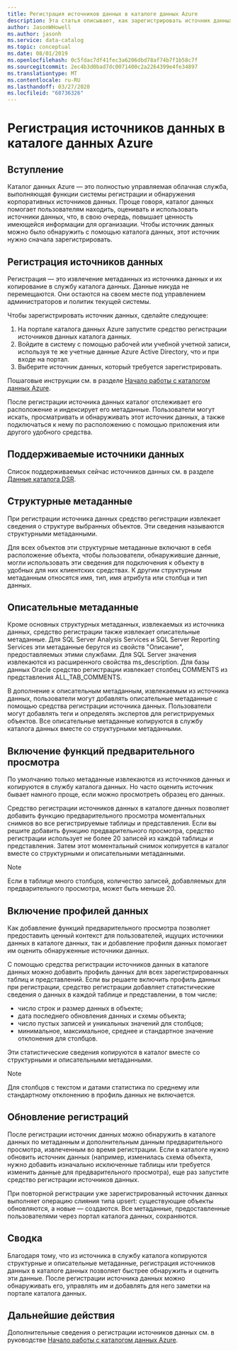 ```yaml
---
title: Регистрация источников данных в каталоге данных Azure
description: Эта статья описывает, как зарегистрировать источник данных в каталоге данных Azure. В частности, в ней рассказывается о полях метаданных, извлекаемых во время регистрации.
author: JasonWHowell
ms.author: jasonh
ms.service: data-catalog
ms.topic: conceptual
ms.date: 08/01/2019
ms.openlocfilehash: 0c5fdac7df41fec3a6206dbd78af74b7f1b58c7f
ms.sourcegitcommit: 2ec4b3d0bad7dc0071400c2a2264399e4fe34897
ms.translationtype: MT
ms.contentlocale: ru-RU
ms.lasthandoff: 03/27/2020
ms.locfileid: "68736326"
---
```

# <a name="register-data-sources-in-azure-data-catalog"></a>Регистрация источников данных в каталоге данных Azure
## <a name="introduction"></a>Вступление
Каталог данных Azure — это полностью управляемая облачная служба, выполняющая функции системы регистрации и обнаружения корпоративных источников данных. Проще говоря, каталог данных помогает пользователям находить, оценивать и использовать источники данных, что, в свою очередь, повышает ценность имеющейся информации для организации. Чтобы источник данных можно было обнаружить с помощью каталога данных, этот источник нужно сначала зарегистрировать.

## <a name="register-data-sources"></a>Регистрация источников данных
Регистрация — это извлечение метаданных из источника данных и их копирование в службу каталога данных. Данные никуда не перемещаются. Они остаются на своем месте под управлением администраторов и политик текущей системы.

Чтобы зарегистрировать источник данных, сделайте следующее:
1. На портале каталога данных Azure запустите средство регистрации источников данных каталога данных. 
2. Войдите в систему с помощью рабочей или учебной учетной записи, используя те же учетные данные Azure Active Directory, что и при входе на портал.
3. Выберите источник данных, который требуется зарегистрировать.

Пошаговые инструкции см. в разделе [Начало работы с каталогом данных Azure](data-catalog-get-started.md).

После регистрации источника данных каталог отслеживает его расположение и индексирует его метаданные. Пользователи могут искать, просматривать и обнаруживать этот источник данных, а также подключаться к нему по расположению с помощью приложения или другого удобного средства.

## <a name="supported-data-sources"></a>Поддерживаемые источники данных
Список поддерживаемых сейчас источников данных см. в разделе [Данные каталога DSR](data-catalog-dsr.md).

## <a name="structural-metadata"></a>Структурные метаданные
При регистрации источника данных средство регистрации извлекает сведения о структуре выбранных объектов. Эти сведения называются структурными метаданными.

Для всех объектов эти структурные метаданные включают в себя расположение объекта, чтобы пользователи, обнаружившие данные, могли использовать эти сведения для подключения к объекту в удобных для них клиентских средствах. К другим структурным метаданным относятся имя, тип, имя атрибута или столбца и тип данных.

## <a name="descriptive-metadata"></a>Описательные метаданные
Кроме основных структурных метаданных, извлекаемых из источника данных, средство регистрации также извлекает описательные метаданные. Для SQL Server Analysis Services и SQL Server Reporting Services эти метаданные берутся из свойств "Описание", предоставляемых этими службами. Для SQL Server значения извлекаются из расширенного свойства ms\_description. Для базы данных Oracle средство регистрации извлекает столбец COMMENTS из представления ALL\_TAB\_COMMENTS.

В дополнение к описательным метаданным, извлекаемым из источника данных, пользователи могут добавлять описательные метаданные с помощью средства регистрации источника данных. Пользователи могут добавлять теги и определять экспертов для регистрируемых объектов. Все описательные метаданные копируются в службу каталога данных вместе со структурными метаданными.

## <a name="include-previews"></a>Включение функций предварительного просмотра
По умолчанию только метаданные извлекаются из источников данных и копируются в службу каталога данных. Но часто оценить источник бывает намного проще, если можно просмотреть образец его данных.

Средство регистрации источников данных в каталоге данных позволяет добавить функцию предварительного просмотра моментальных снимков во все регистрируемые таблицы и представления. Если вы решите добавить функцию предварительного просмотра, средство регистрации использует не более 20 записей из каждой таблицы и представления. Затем этот моментальный снимок копируется в каталог вместе со структурными и описательными метаданными.

> [!NOTE]
> Если в таблице много столбцов, количество записей, добавляемых для предварительного просмотра, может быть меньше 20.
>
>

## <a name="include-data-profiles"></a>Включение профилей данных
Как добавление функций предварительного просмотра позволяет предоставить ценный контекст для пользователей, ищущих источники данных в каталоге данных, так и добавление профиля данных помогает им оценить обнаруженные источники данных.

С помощью средства регистрации источников данных в каталоге данных можно добавить профиль данных для всех зарегистрированных таблиц и представлений. Если вы решаете включить профиль данных при регистрации, средство регистрации добавляет статистические сведения о данных в каждой таблице и представлении, в том числе:

* число строк и размер данных в объекте;
* дата последнего обновления данных и схемы объекта;
* число пустых записей и уникальных значений для столбцов;
* минимальное, максимальное, среднее и стандартное значение отклонения для столбцов.

Эти статистические сведения копируются в каталог вместе со структурными и описательными метаданными.

> [!NOTE]
> Для столбцов с текстом и датами статистика по среднему или стандартному отклонению в профиль данных не включается.
>
>

## <a name="update-registrations"></a>Обновление регистраций
После регистрации источник данных можно обнаружить в каталоге данных по метаданным и дополнительным данным предварительного просмотра, извлеченным во время регистрации. Если в каталоге нужно обновить источник данных (например, изменилась схема объекта, нужно добавить изначально исключенные таблицы или требуется изменить данные для предварительного просмотра), еще раз запустите средство регистрации источников данных.

При повторной регистрации уже зарегистрированный источник данных выполняет операцию слияния типа upsert: существующие объекты обновляются, а новые — создаются. Все метаданные, предоставленные пользователями через портал каталога данных, сохраняются.

## <a name="summary"></a>Сводка
Благодаря тому, что из источника в службу каталога копируются структурные и описательные метаданные, регистрация источников данных в каталоге данных позволяет быстрее обнаружить и оценить эти данные. После регистрации источника данных можно обнаруживать его, управлять им и добавлять для него заметки на портале каталога данных.

## <a name="next-steps"></a>Дальнейшие действия
Дополнительные сведения о регистрации источников данных см. в руководстве [Начало работы с каталогом данных Azure](data-catalog-get-started.md).

